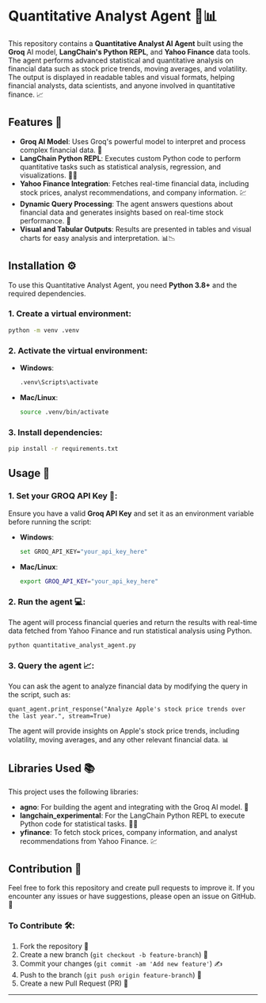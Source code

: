 
# Quantitative Analyst Agent 🤖📊

This repository contains a **Quantitative Analyst AI Agent** built using the **Groq** AI model, **LangChain's Python REPL**, and **Yahoo Finance** data tools. The agent performs advanced statistical and quantitative analysis on financial data such as stock price trends, moving averages, and volatility. The output is displayed in readable tables and visual formats, helping financial analysts, data scientists, and anyone involved in quantitative finance. 📈

## Features 🌟

- **Groq AI Model**: Uses Groq's powerful model to interpret and process complex financial data. 🤖
- **LangChain Python REPL**: Executes custom Python code to perform quantitative tasks such as statistical analysis, regression, and visualizations. 🧑‍💻
- **Yahoo Finance Integration**: Fetches real-time financial data, including stock prices, analyst recommendations, and company information. 💹
- **Dynamic Query Processing**: The agent answers questions about financial data and generates insights based on real-time stock performance. 💬
- **Visual and Tabular Outputs**: Results are presented in tables and visual charts for easy analysis and interpretation. 📊📉

## Installation ⚙️

To use this Quantitative Analyst Agent, you need **Python 3.8+** and the required dependencies.

### 1. Create a virtual environment:

```bash
python -m venv .venv
```

### 2. Activate the virtual environment:

- **Windows**:
  ```bash
  .venv\Scripts\activate
  ```
- **Mac/Linux**:
  ```bash
  source .venv/bin/activate
  ```

### 3. Install dependencies:

```bash
pip install -r requirements.txt
```

## Usage 🚀

### 1. Set your **GROQ API Key** 🔑:

Ensure you have a valid **Groq API Key** and set it as an environment variable before running the script:

- **Windows**:
  ```bash
  set GROQ_API_KEY="your_api_key_here"
  ```
- **Mac/Linux**:
  ```bash
  export GROQ_API_KEY="your_api_key_here"
  ```

### 2. Run the agent 💻:

The agent will process financial queries and return the results with real-time data fetched from Yahoo Finance and run statistical analysis using Python.

```bash
python quantitative_analyst_agent.py
```

### 3. Query the agent 📈:

You can ask the agent to analyze financial data by modifying the query in the script, such as:

```
quant_agent.print_response("Analyze Apple's stock price trends over the last year.", stream=True)
```

The agent will provide insights on Apple's stock price trends, including volatility, moving averages, and any other relevant financial data. 📊

## Libraries Used 📚

This project uses the following libraries:

- **agno**: For building the agent and integrating with the Groq AI model. 🤖
- **langchain_experimental**: For the LangChain Python REPL to execute Python code for statistical tasks. 🧑‍💻
- **yfinance**: To fetch stock prices, company information, and analyst recommendations from Yahoo Finance. 💹

## Contribution 🤝

Feel free to fork this repository and create pull requests to improve it. If you encounter any issues or have suggestions, please open an issue on GitHub. 💬

### To Contribute 🛠️:

1. Fork the repository 🍴
2. Create a new branch (`git checkout -b feature-branch`) 🌱
3. Commit your changes (`git commit -am 'Add new feature'`) ✍️
4. Push to the branch (`git push origin feature-branch`) 🚀
5. Create a new Pull Request (PR) 🔄

---
